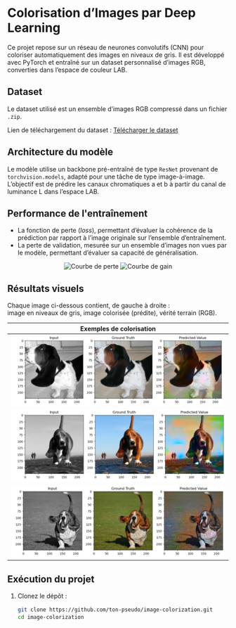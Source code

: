# Colorisation d’Images par Deep Learning

Ce projet repose sur un réseau de neurones convolutifs (CNN) pour coloriser automatiquement des images en niveaux de gris. Il est développé avec PyTorch et entraîné sur un dataset personnalisé d’images RGB, converties dans l’espace de couleur LAB.

## Dataset

Le dataset utilisé est un ensemble d’images RGB compressé dans un fichier `.zip`.

Lien de téléchargement du dataset : [Télécharger le dataset](https://www.kaggle.com/datasets/tanlikesmath/the-oxfordiiit-pet-dataset)  




## Architecture du modèle

Le modèle utilise un backbone pré-entraîné de type `ResNet` provenant de `torchvision.models`, adapté pour une tâche de type image-à-image. L’objectif est de prédire les canaux chromatiques a et b à partir du canal de luminance L dans l’espace LAB.

## Performance de l'entraînement

- La fonction de perte (*loss*), permettant d’évaluer la cohérence de la prédiction par rapport à l’image originale sur l’ensemble d’entraînement.
- La perte de validation, mesurée sur un ensemble d’images non vues par le modèle, permettant d’évaluer sa capacité de généralisation.

<center>
<img src="images_courbe/loss_curve.png" alt="Courbe de perte" width="400"/>
<img src="images_courbe/validation_curve.png" alt="Courbe de gain" width="400"/>
</center>

## Résultats visuels

Chaque image ci-dessous contient, de gauche à droite :  
image en niveaux de gris, image colorisée (prédite), vérité terrain (RGB).

| Exemples de colorisation |
|---------------------------|
| ![](images_exemples/6.jpg) |
| ![](images_exemples/7.jpg) |
| ![](images_exemples/8.jpg) |

## Exécution du projet

1. Clonez le dépôt :
   ```bash
   git clone https://github.com/ton-pseudo/image-colorization.git
   cd image-colorization
